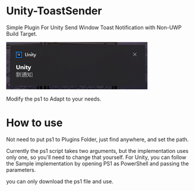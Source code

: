 # Unity-ToastSender

Simple Plugin For Unity Send Window Toast Notification with Non-UWP Build Target.

![Demo](./Unity-ToastSender_resources/image-20240417102105225.png)


Modify the ps1 to Adapt to your needs.

# How to use
Not need to put ps1 to Plugins Folder, just find anywhere, and set the path.

Currently the ps1 script takes two arguments, but the implementation uses only one, so you'll need to change that yourself.
For Unity, you can follow the Sample implementation by opening PS1 as PowerShell and passing the parameters.

you can only download the ps1 file and use.
